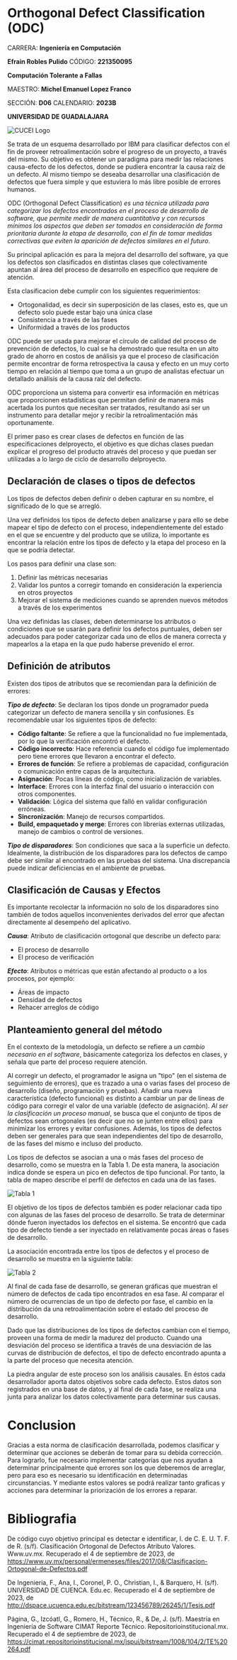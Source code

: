 # Orthogonal Defect Classification (ODC)

CARRERA: **Ingeniería en Computación**

**Efrain Robles Pulido** CÓDIGO: **221350095**

**Computación Tolerante a Fallas**

MAESTRO: **Michel Emanuel Lopez Franco**

SECCIÓN: **D06**    CALENDARIO: **2023B**

**UNIVERSIDAD DE GUADALAJARA**

![CUCEI Logo](https://static.wixstatic.com/media/689543_e867e5de31ce49e7a2c28f84eb1bacf8~mv2.png/v1/fill/w_560,h_150,al_c,q_85,usm_0.66_1.00_0.01,enc_auto/logoudggris.png)

Se trata de un esquema desarrollado por IBM para clasificar defectos con el fin de proveer retroalimentación sobre el progreso de un proyecto, a través del mismo. Su objetivo es obtener un paradigma para medir las relaciones causa-efecto de los defectos, donde se pudiera encontrar la causa raíz de un defecto. Al mismo tiempo se deseaba desarrollar una clasificación de defectos que fuera simple y que estuviera lo más libre posible de errores humanos.

ODC (Orthogonal Defect Classification) _es una técnica utilizada para categorizar los defectos encontrados en el proceso de desarrollo de software, que permite medir de manera cuantitativa y con recursos mínimos los aspectos que deben ser tomados en consideración de forma prioritaria durante la etapa de desarrollo, con el fin de tomar medidas correctivas que eviten la aparición de defectos similares en el futuro_.

Su principal aplicación es para la mejora del desarrollo del software, ya que los defectos son clasificados en distintas clases que colectivamente apuntan al área del proceso de desarrollo en específico que requiere de atención.

Esta clasificacion debe cumplir con los siguientes requerimientos:
- Ortogonalidad, es decir sin superposición de las clases, esto es, que un defecto solo puede estar bajo una única clase
- Consistencia a través de las fases
- Uniformidad a través de los productos

ODC puede ser usada para mejorar el círculo de calidad del proceso de prevención de defectos, lo cual se ha demostrado que resulta en un alto grado de ahorro en costos de análisis ya que el proceso de clasificación permite encontrar de forma retrospectiva la causa y efecto en un muy corto tiempo en relación al tiempo que toma a un grupo de analistas efectuar un detallado análisis de la causa raíz del defecto.

ODC proporciona un sistema para convertir esa información en métricas que proporcionen estadísticas que permitan definir de manera más acertada los puntos que necesitan ser tratados, resultando así ser un instrumento para detallar mejor y recibir la retroalimentación más oportunamente. 

El primer paso es crear clases de defectos en función de las especificaciones delproyecto, el objetivo es que dichas clases puedan explicar el progreso del producto através del proceso y que puedan ser utilizadas a lo largo de ciclo de desarrollo delproyecto.

## Declaración de clases o tipos de defectos

Los tipos de defectos deben definir o deben capturar en su nombre, el significado de lo que se arregló.

Una vez definidos los tipos de defecto deben analizarse y para ello se debe mapear el tipo de defecto con el proceso, independientemente del estado en el que se encuentre y del producto que se utiliza, lo importante es encontrar la relación entre los tipos de defecto y la etapa del proceso en la que se podría detectar.

Los pasos para definir una clase son:
1. Definir las métricas necesarias
1. Validar los puntos a corregir tomando en consideración la experiencia en otros proyectos
1. Mejorar el sistema de mediciones cuando se aprenden nuevos métodos a través de los experimentos

Una vez definidas las clases, deben determinarse los atributos o condiciones que se usarán para definir los defectos puntuales, deben ser adecuados para poder categorizar cada uno de ellos de manera correcta y mapearlos a la etapa en la que pudo haberse prevenido el error.

## Definición de atributos

Existen dos tipos de atributos que se recomiendan para la definición de errores:

***Tipo de defecto***: Se declaran los tipos donde un programador pueda categorizar un defecto de manera sencilla y sin confusiones. Es recomendable usar los siguientes tipos de defecto:
- **Código faltante**: Se refiere a que la funcionalidad no fue implementada, por lo que la verificación encontró el defecto.
- **Código incorrecto**: Hace referencia cuando el código fue implementado pero tiene errores que llevaron a encontrar el defecto.
- **Errores de función**: Se refiere a problemas de capacidad, configuración o comunicación entre capas de la arquitectura.
- **Asignación**: Pocas líneas de código, como inicialización de variables.
- **Interface**: Errores con la interfaz final del usuario o interacción con otros componentes.
- **Validación**: Lógica del sistema que falló en validar configuración erróneas.
- **Sincronización**: Manejo de recursos compartidos.
- **Build, empaquetado y merge**: Errores con librerías externas utilizadas, manejo de cambios o control de versiones.

***Tipo de disparadores***: Son condiciones que saca a la superficie un defecto. Idealmente, la distribución de los disparadores para los defectos de campo debe ser similar al encontrado en las pruebas del sistema. Una discrepancia puede indicar deficiencias en el ambiente de pruebas.

## Clasificación de Causas y Efectos

Es importante recolectar la información no solo de los disparadores sino también de todos aquellos inconvenientes derivados del error que afectan directamente al desempeño del aplicativo. 

***Causa***: Atributo de clasificación ortogonal que describe un defecto para:
- El proceso de desarrollo
- El proceso de verificación

***Efecto***: Atributos o métricas que están afectando al producto o a los procesos, por ejemplo:
- Áreas de impacto
- Densidad de defectos
- Rehacer arreglos de código

## Planteamiento general del método
En el contexto de la metodología, un defecto se refiere a _un cambio necesario en el software_, básicamente categoriza los defectos en clases, y señala que parte del proceso requiere atención. 

Al corregir un defecto, el programador le asigna un "tipo" (en el sistema de seguimiento de errores), que es trazado a una o varias fases del proceso de desarrollo (diseño, programación y pruebas). Añadir una nueva característica (defecto funcional) es distinto a cambiar un par de líneas de código para corregir el valor de una variable (defecto de asignación).
_Al ser la clasificación un proceso manual_, se busca que el conjunto de tipos de defectos sean ortogonales (es decir que no se junten entre ellos) para minimizar los errores y evitar confusiones. Además, los tipos de defectos deben ser generales para que sean independientes del tipo de desarrollo, de las fases del mismo e incluso del producto.

Los tipos de defectos se asocian a una o más fases del proceso de desarrollo, como se muestra en la Tabla 1. De esta manera, la asociación indica donde se espera un pico en defectos de tipo funcional. Por tanto, la tabla de mapeo describe el perfil de defectos en cada una de las fases.

![Tabla 1](https://github.com/EfrainRP/Computacion_tolerante_a_fallas/blob/main/Principios%20de%20prevencion%20de%20defectos/ODD(Orthogonal%20Defect%20Classification)/Images/Tabla1.png)

El objetivo de los tipos de defectos también es poder relacionar cada tipo con algunas de las fases del proceso de desarrollo. Se trata de determinar dónde fueron inyectados los defectos en el sistema. Se encontró que cada tipo de defecto tiende a ser inyectado en relativamente pocas áreas o fases de desarrollo.

La asociación encontrada entre los tipos de defectos y el proceso de desarrollo se muestra en la siguiente tabla: 

![Tabla 2](https://github.com/EfrainRP/Computacion_tolerante_a_fallas/blob/main/Principios%20de%20prevencion%20de%20defectos/ODD(Orthogonal%20Defect%20Classification)/Images/Tabla2.PNG)

Al final de cada fase de desarrollo, se generan gráficas que muestran el número de defectos de cada tipo encontrados en esa fase. Al comparar el número de ocurrencias de un tipo de defecto por fase, el cambio en la distribución da una retroalimentación sobre el estado del proceso de desarrollo.

Dado que las distribuciones de los tipos de defectos cambian con el tiempo, proveen una forma de medir la madurez del producto. Cuando una desviación del proceso se identifica a través de una desviación de las curvas de distribución de defectos, el tipo de defecto encontrado apunta a la parte del proceso que necesita atención.

La piedra angular de este proceso son los análisis causales. En éstos cada desarrollador aporta datos objetivos sobre cada defecto. Estos datos son registrados en una base de datos, y al final de cada fase, se realiza una junta para analizar los datos colectivamente para determinar sus causas.


# Conclusion
Gracias a esta norma de clasificación desarrollada, podemos clasificar y determinar que acciones se deberán de tomar para su debida corrección. Para lograrlo, fue necesario implementar categorías que nos ayudan a determinar principalmente qué errores son los que deberemos de arreglar, pero para eso es necesario su identificación en determinadas circunstancias. Y mediante estos valores se podrá realizar tanto graficas y acciones para determinar la priorización de los errores a reparar.


# Bibliografia
De código cuyo objetivo principal es detectar e identificar, I. de C. E. U. T. F. de R. (s/f). Clasificación Ortogonal de Defectos Atributo Valores. Www.uv.mx. Recuperado el 4 de septiembre de 2023, de https://www.uv.mx/personal/ermeneses/files/2017/08/Clasificacion-Ortogonal-de-Defectos.pdf

De Ingenieria, F., Ana, I., Coronel, P. O., Christian, I., & Barquero, H. (s/f). UNIVERSIDAD DE CUENCA. Edu.ec. Recuperado el 4 de septiembre de 2023, de http://dspace.ucuenca.edu.ec/bitstream/123456789/26245/1/Tesis.pdf

Página, G., Izcóatl, G., Romero, H., Técnico, R., & De, J. (s/f). Maestría en Ingeniería de Software CIMAT Reporte Técnico. Repositorioinstitucional.mx. Recuperado el 4 de septiembre de 2023, de https://cimat.repositorioinstitucional.mx/jspui/bitstream/1008/104/2/TE%20264.pdf
